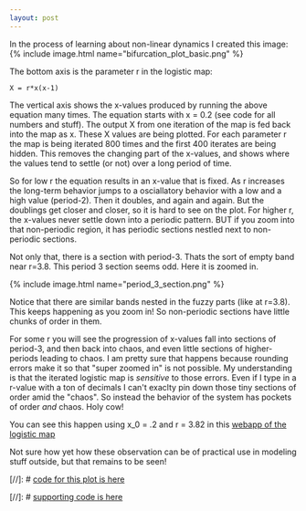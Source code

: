 ```yaml
---
layout: post
---
```



In the process of learning about non-linear dynamics I created this image:
{% include image.html name="bifurcation_plot_basic.png" %}

The bottom axis is the parameter r in the logistic map:
```
X = r*x(x-1)
```
The vertical axis shows the x-values produced by running the above equation many times. The equation starts with x = 0.2 (see code for all numbers and stuff). The output X from one iteration of the map is fed back into the map as x. These X values are being plotted. For each parameter r the map is being iterated 800 times and the first 400 iterates are being hidden. This removes the changing part of the x-values, and shows where the values tend to settle (or not) over a long period of time.

So for low r the equation results in an x-value that is fixed. As r increases the long-term behavior jumps to a osciallatory behavior with a low and a high value (period-2). Then it doubles, and again and again. But the doublings get closer and closer, so it is hard to see on the plot. For higher r, the x-values never settle down into a periodic pattern. BUT if you zoom into that non-periodic region, it has periodic sections nestled next to non-periodic sections.

Not only that, there is a section with period-3. Thats the sort of empty band near r=3.8. This period 3 section seems odd. Here it is zoomed in.

{% include image.html name="period_3_section.png" %}

Notice that there are similar bands nested in the fuzzy parts (like at r=3.8). This keeps happening as you zoom in! So non-periodic sections have little chunks of order in them. 

For some r you will see the progression of x-values fall into sections of period-3, and then back into chaos, and even little sections of higher-periods leading to chaos. I am pretty sure that happens because rounding errors make it so that "super zoomed in" is not possible. My understanding is that the iterated logistic map is *sensitive* to those errors. Even if I type in a r-value with a ton of decimals I can't exaclty pin down those tiny sections of order amid the "chaos". So instead the behavior of the system has pockets of order *and* chaos. Holy cow!

You can see this happen using x_0 = .2 and r = 3.82 in this [webapp of the logistic map](http://tuvalu.santafe.edu/~joshua/LogisticTools.html)

Not sure how yet how these observation can be of practical use in modeling stuff outside, but that remains to be seen!


[//]: # [code for this plot is here](https://github.com/jlopezbi/julia_box_projects/blob/12bb8f3fcd48f3de443d1a153b368575fbc64e91/NonLinear_Dynamics_Online_Course/HW2_Bifurcation_Diagram.ipynb)

[//]: # [supporting code is here](https://github.com/jlopezbi/julia_box_projects/blob/12bb8f3fcd48f3de443d1a153b368575fbc64e91/NonLinear_Dynamics_Online_Course/Logistic_Map.ipynb)
